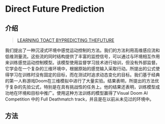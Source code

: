 # Direct Future Prediction

## 介绍

> [LEARNING TOACT BYPREDICTING THEFUTURE](https://arxiv.org/pdf/1611.01779.pdf)

我们提出了一种沉浸式环境中感觉运动控制的方法。我们的方法利用高维感应流和低维测量流。这些流的同时结构提供了丰富的监控信号，可以通过与环境相互作用来训练感觉运动控制模型。该模型使用监督学习技术进行培训，但没有外部监督。它学会在一个复杂的三维环境中，根据原始的感觉输入采取行动。所提出的公式使得学习在训练时没有固定的目标，而在测试时追求动态变化的目标。我们基于经典的第一人称游戏Doom在三维模拟中进行了大量实验。结果表明，所提出的方法优于复杂的先验公式，特别是在具有挑战性的任务上。他的结果还表明，训练模型成功地在环境和目标中推广。使用这种方法训练的模型赢得了Visual Doom AI Competition 中的 Full Deathmatch track，并且是在以前从未见过的环境中。

## 方法





